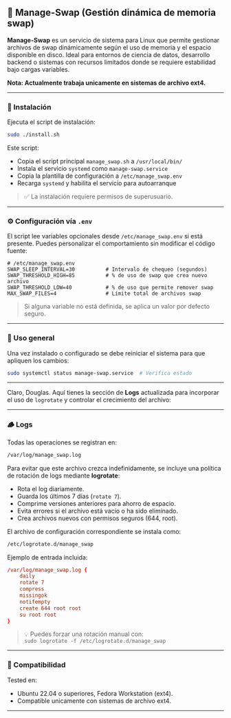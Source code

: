 ## 🧠 Manage-Swap (Gestión dinámica de memoria swap)

**Manage-Swap** es un servicio de sistema para Linux que permite gestionar archivos de swap dinámicamente según el uso de memoria y el espacio disponible en disco. Ideal para entornos de ciencia de datos, desarrollo backend o sistemas con recursos limitados donde se requiere estabilidad bajo cargas variables.

**Nota: Actualmente trabaja unicamente en sistemas de archivo ext4.**

---

### 🚀 Instalación

Ejecuta el script de instalación:

```bash
sudo ./install.sh
```

Este script:

- Copia el script principal `manage_swap.sh` a `/usr/local/bin/`
- Instala el servicio `systemd` como `manage-swap.service`
- Copia la plantilla de configuración a `/etc/manage_swap.env`
- Recarga `systemd` y habilita el servicio para autoarranque

> ✅ La instalación requiere permisos de superusuario.

---

### ⚙️ Configuración vía `.env`

El script lee variables opcionales desde `/etc/manage_swap.env` si está presente. Puedes personalizar el comportamiento sin modificar el código fuente:

```dotenv
# /etc/manage_swap.env
SWAP_SLEEP_INTERVAL=30          # Intervalo de chequeo (segundos)
SWAP_THRESHOLD_HIGH=85          # % de uso de swap que crea nuevo archivo
SWAP_THRESHOLD_LOW=40           # % de uso que permite remover swap
MAX_SWAP_FILES=4                # Límite total de archivos swap
```

> Si alguna variable no está definida, se aplica un valor por defecto seguro.

---

### 🔁 Uso general

Una vez instalado o configurado se debe reiniciar el sistema para que apliquen los cambios:

```bash
sudo systemctl status manage-swap.service  # Verifica estado
```

---

Claro, Douglas. Aquí tienes la sección de **Logs** actualizada para incorporar el uso de `logrotate` y controlar el crecimiento del archivo:

---

### 🪵 Logs

Todas las operaciones se registran en:

```bash
/var/log/manage_swap.log
```

Para evitar que este archivo crezca indefinidamente, se incluye una política de rotación de logs mediante **logrotate**:

- Rota el log diariamente.
- Guarda los últimos 7 días (`rotate 7`).
- Comprime versiones anteriores para ahorro de espacio.
- Evita errores si el archivo está vacío o ha sido eliminado.
- Crea archivos nuevos con permisos seguros (644, root).

El archivo de configuración correspondiente se instala como:

```bash
/etc/logrotate.d/manage_swap
```

Ejemplo de entrada incluida:

```conf
/var/log/manage_swap.log {
    daily
    rotate 7
    compress
    missingok
    notifempty
    create 644 root root
    su root root
}
```

> 💡 Puedes forzar una rotación manual con:  
> `sudo logrotate -f /etc/logrotate.d/manage_swap`

---

### 🧩 Compatibilidad

Tested en:

- Ubuntu 22.04 o superiores, Fedora Workstation (ext4).
- Compatible unicamente con sistemas de archivo ext4.

---
